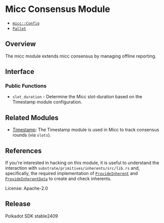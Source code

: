 # Micc Consensus Module

- [`micc::Config`](https://docs.rs/pallet-micc/latest/pallet_micc/pallet/trait.Config.html)
- [`Pallet`](https://docs.rs/pallet-micc/latest/pallet_micc/pallet/struct.Pallet.html)

## Overview

The micc module extends micc consensus by managing offline reporting.

## Interface

### Public Functions

- `slot_duration` - Determine the Micc slot-duration based on the Timestamp module configuration.

## Related Modules

- [Timestamp](https://docs.rs/pallet-timestamp/latest/pallet_timestamp/): The Timestamp module is used in Micc to track
consensus rounds (via `slots`).

## References

If you're interested in hacking on this module, it is useful to understand the interaction with
`substrate/primitives/inherents/src/lib.rs` and, specifically, the required implementation of
[`ProvideInherent`](https://docs.rs/sp-inherents/latest/sp_inherents/trait.ProvideInherent.html) and
[`ProvideInherentData`](https://docs.rs/sp-inherents/latest/sp_inherents/trait.ProvideInherentData.html) to create and
check inherents.

License: Apache-2.0


## Release

Polkadot SDK stable2409
